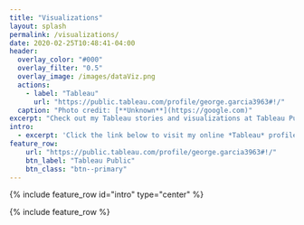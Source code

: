 ```yaml
---
title: "Visualizations"
layout: splash
permalink: /visualizations/
date: 2020-02-25T10:48:41-04:00
header:
  overlay_color: "#000"
  overlay_filter: "0.5"
  overlay_image: /images/dataViz.png
  actions:
    - label: "Tableau"
      url: "https://public.tableau.com/profile/george.garcia3963#!/"
  caption: "Photo credit: [**Unknown**](https://google.com)"
excerpt: "Check out my Tableau stories and visualizations at Tableau Public"
intro: 
  - excerpt: 'Click the link below to visit my online *Tableau* profile.'
feature_row:
    url: "https://public.tableau.com/profile/george.garcia3963#!/"
    btn_label: "Tableau Public"
    btn_class: "btn--primary"
---
```


{% include feature_row id="intro" type="center" %}

{% include feature_row %}
